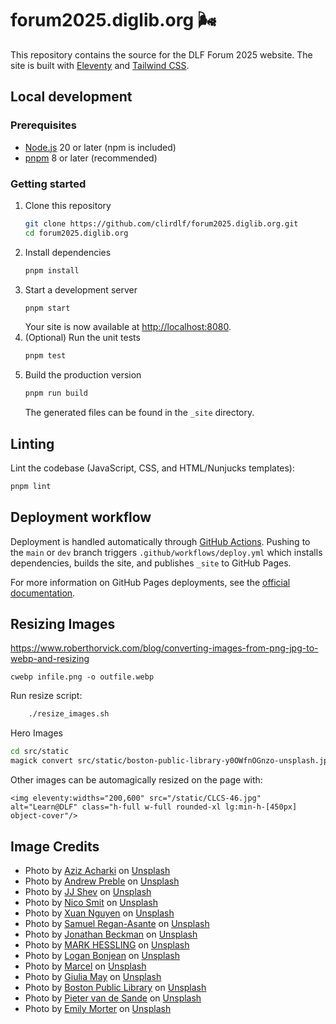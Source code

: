 # forum2025.diglib.org 🌬️

This repository contains the source for the DLF Forum 2025 website. The site is built with [Eleventy](https://www.11ty.dev/) and [Tailwind CSS](https://tailwindcss.com/).

## Local development

### Prerequisites
- [Node.js](https://nodejs.org/) 20 or later (npm is included)
- [pnpm](https://pnpm.io/) 8 or later (recommended)

### Getting started
1. Clone this repository
   ```bash
   git clone https://github.com/clirdlf/forum2025.diglib.org.git
   cd forum2025.diglib.org
   ```
2. Install dependencies
   ```bash
   pnpm install
   ```
3. Start a development server
   ```bash
   pnpm start
   ```
   Your site is now available at [http://localhost:8080](http://localhost:8080).
4. (Optional) Run the unit tests
   ```bash
   pnpm test
   ```
5. Build the production version
   ```bash
   pnpm run build
   ```
   The generated files can be found in the `_site` directory.

## Linting

Lint the codebase (JavaScript, CSS, and HTML/Nunjucks templates):
```bash
pnpm lint
```

## Deployment workflow

Deployment is handled automatically through [GitHub Actions](https://github.com/features/actions). Pushing to the `main` or `dev` branch triggers `.github/workflows/deploy.yml` which installs dependencies, builds the site, and publishes `_site` to GitHub Pages.

For more information on GitHub Pages deployments, see the [official documentation](https://docs.github.com/en/pages).

## Resizing Images

<https://www.roberthorvick.com/blog/converting-images-from-png-jpg-to-webp-and-resizing>

    cwebp infile.png -o outfile.webp

Run resize script:

```bash
    ./resize_images.sh
```

Hero Images

```bash
cd src/static
magick convert src/static/boston-public-library-y0OWfnOGnzo-unsplash.jpg
```

Other images can be automagically resized on the page with:

    <img eleventy:widths="200,600" src="/static/CLCS-46.jpg" alt="Learn@DLF" class="h-full w-full rounded-xl lg:min-h-[450px] object-cover"/>

## Image Credits

- Photo by <a href="https://unsplash.com/@acharki95?utm_content=creditCopyText&utm_medium=referral&utm_source=unsplash">Aziz Acharki</a> on <a href="https://unsplash.com/photos/selective-focus-photography-of-white-and-orange-petaled-flower-tLsOA0Vlvwk?utm_content=creditCopyText&utm_medium=referral&utm_source=unsplash">Unsplash</a>
- Photo by <a href="https://unsplash.com/@apreble?utm_content=creditCopyText&utm_medium=referral&utm_source=unsplash">Andrew Preble</a> on <a href="https://unsplash.com/photos/low-angle-photography-of-union-station-zrhXd14ICRo?utm_content=creditCopyText&utm_medium=referral&utm_source=unsplash">Unsplash</a>
- Photo by <a href="https://unsplash.com/@skjev5280?utm_content=creditCopyText&utm_medium=referral&utm_source=unsplash">JJ Shev</a> on <a href="https://unsplash.com/photos/union-station-travel-by-train-neon-signage-building-E7_ynWgi9lU?utm_content=creditCopyText&utm_medium=referral&utm_source=unsplash">Unsplash</a>
- Photo by <a href="https://unsplash.com/@nicosmit99?utm_content=creditCopyText&utm_medium=referral&utm_source=unsplash">Nico Smit</a> on <a href="https://unsplash.com/photos/text-QnkzvFCxKrA?utm_content=creditCopyText&utm_medium=referral&utm_source=unsplash">Unsplash</a>
- Photo by <a href="https://unsplash.com/@darthxuan?utm_content=creditCopyText&utm_medium=referral&utm_source=unsplash">Xuan Nguyen</a> on <a href="https://unsplash.com/photos/shallow-focus-photography-of-honey-bee-g6xmTnzy6Us?utm_content=creditCopyText&utm_medium=referral&utm_source=unsplash">Unsplash</a>
- Photo by <a href="https://unsplash.com/@reganography?utm_content=creditCopyText&utm_medium=referral&utm_source=unsplash">Samuel Regan-Asante</a> on <a href="https://unsplash.com/photos/a-neon-sign-that-says-watch-this-space-Rk8fHGGeyr8?utm_content=creditCopyText&utm_medium=referral&utm_source=unsplash">Unsplash</a>
- Photo by <a href="https://unsplash.com/@jbecks?utm_content=creditCopyText&utm_medium=referral&utm_source=unsplash">Jonathan Beckman</a> on <a href="https://unsplash.com/photos/blue-and-yellow-wall-graffiti-pDQRQ7lJxZ4?utm_content=creditCopyText&utm_medium=referral&utm_source=unsplash">Unsplash</a>
- Photo by <a href="https://unsplash.com/@mhessling?utm_content=creditCopyText&utm_medium=referral&utm_source=unsplash">MARK HESSLING</a> on <a href="https://unsplash.com/photos/people-gathering-in-front-of-theater-during-day-nJTM3aXrhFc?utm_content=creditCopyText&utm_medium=referral&utm_source=unsplash">Unsplash</a>
- Photo by <a href="https://unsplash.com/@loganbonjean?utm_content=creditCopyText&utm_medium=referral&utm_source=unsplash">Logan Bonjean</a> on <a href="https://unsplash.com/photos/yellow-and-black-street-lanterns-qgw61durdXo?utm_content=creditCopyText&utm_medium=referral&utm_source=unsplash">Unsplash</a>
- Photo by <a href="https://unsplash.com/@wavkind?utm_content=creditCopyText&utm_medium=referral&utm_source=unsplash">Marcel</a> on <a href="https://unsplash.com/photos/human-hands-doing-heart-gesture-fx39Iesd13M?utm_content=creditCopyText&utm_medium=referral&utm_source=unsplash">Unsplash</a>
- Photo by <a href="https://unsplash.com/@giuliamay?utm_content=creditCopyText&utm_medium=referral&utm_source=unsplash">Giulia May</a> on <a href="https://unsplash.com/photos/info-arrow-signage-8JFMYz-a8Xo?utm_content=creditCopyText&utm_medium=referral&utm_source=unsplash">Unsplash</a>
- Photo by <a href="https://unsplash.com/@bostonpubliclibrary?utm_content=creditCopyText&utm_medium=referral&utm_source=unsplash">Boston Public Library</a> on <a href="https://unsplash.com/photos/cars-on-road-between-high-rise-buildings-during-daytime-y0OWfnOGnzo?utm_content=creditCopyText&utm_medium=referral&utm_source=unsplash">Unsplash</a>
- Photo by <a href="https://unsplash.com/@planner1963?utm_content=creditCopyText&utm_medium=referral&utm_source=unsplash">Pieter van de Sande</a> on <a href="https://unsplash.com/photos/denver-street-artowrk-r6BdUpN_iSk?utm_content=creditCopyText&utm_medium=referral&utm_source=unsplash">Unsplash</a>
- Photo by <a href="https://unsplash.com/@emilymorter?utm_content=creditCopyText&utm_medium=referral&utm_source=unsplash">Emily Morter</a> on <a href="https://unsplash.com/photos/question-mark-neon-signage-8xAA0f9yQnE?utm_content=creditCopyText&utm_medium=referral&utm_source=unsplash">Unsplash</a>